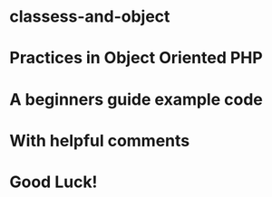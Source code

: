 # classess-and-object
# Practices in Object Oriented PHP
# A beginners guide example code
# With helpful comments
# Good Luck!